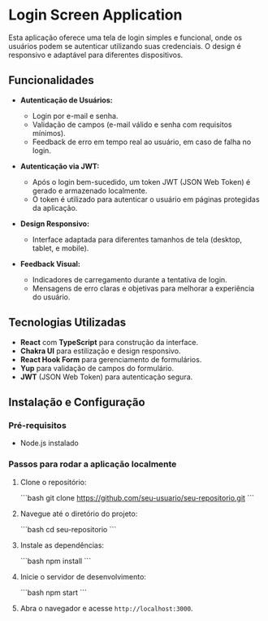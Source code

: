 # Login Screen Application

Esta aplicação oferece uma tela de login simples e funcional, onde os usuários podem se autenticar utilizando suas credenciais. O design é responsivo e adaptável para diferentes dispositivos.

## Funcionalidades

- **Autenticação de Usuários:**
  - Login por e-mail e senha.
  - Validação de campos (e-mail válido e senha com requisitos mínimos).
  - Feedback de erro em tempo real ao usuário, em caso de falha no login.

- **Autenticação via JWT:**
  - Após o login bem-sucedido, um token JWT (JSON Web Token) é gerado e armazenado localmente.
  - O token é utilizado para autenticar o usuário em páginas protegidas da aplicação.

- **Design Responsivo:**
  - Interface adaptada para diferentes tamanhos de tela (desktop, tablet, e mobile).

- **Feedback Visual:**
  - Indicadores de carregamento durante a tentativa de login.
  - Mensagens de erro claras e objetivas para melhorar a experiência do usuário.

## Tecnologias Utilizadas

- **React** com **TypeScript** para construção da interface.
- **Chakra UI** para estilização e design responsivo.
- **React Hook Form** para gerenciamento de formulários.
- **Yup** para validação de campos do formulário.
- **JWT** (JSON Web Token) para autenticação segura.

## Instalação e Configuração

### Pré-requisitos

- Node.js instalado

### Passos para rodar a aplicação localmente

1. Clone o repositório:

   \`\`\`bash
   git clone https://github.com/seu-usuario/seu-repositorio.git
   \`\`\`

2. Navegue até o diretório do projeto:

   \`\`\`bash
   cd seu-repositorio
   \`\`\`

3. Instale as dependências:

   \`\`\`bash
   npm install
   \`\`\`

4. Inicie o servidor de desenvolvimento:

   \`\`\`bash
   npm start
   \`\`\`

5. Abra o navegador e acesse `http://localhost:3000`.
